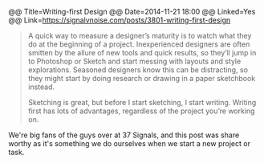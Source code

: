 @@ Title=Writing-first Design
@@ Date=2014-11-21 18:00
@@ Linked=Yes
@@ Link=https://signalvnoise.com/posts/3801-writing-first-design

> A quick way to measure a designer’s maturity is to watch what they do at the beginning of a project. Inexperienced designers are often smitten by the allure of new tools and quick results, so they’ll jump in to Photoshop or Sketch and start messing with layouts and style explorations. Seasoned designers know this can be distracting, so they might start by doing research or drawing in a paper sketchbook instead.
>
> Sketching is great, but before I start sketching, I start writing. Writing first has lots of advantages, regardless of the project you’re working on.

We're big fans of the guys over at 37 Signals, and this post was share worthy as it's something we do ourselves when we start a new project or task.